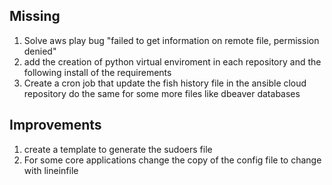 ## Missing
1. Solve aws play bug "failed to get information on remote file, permission denied"
2. add the creation of python virtual enviroment in each repository and the following install of the requirements
3. Create a cron job that update the fish history file in the ansible cloud repository do the same for some more files like dbeaver databases

## Improvements
1. create a template to generate the sudoers file
2. For some core applications change the copy of the config file to change with lineinfile
